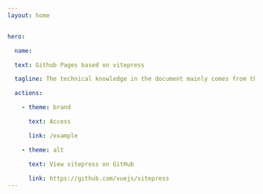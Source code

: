 ```yaml
---
layout: home


hero:

  name: 

  text: Github Pages based on vitepress

  tagline: The technical knowledge in the document mainly comes from the internet, thanks to them. Most of the content has been deployed and practiced.

  actions:

    - theme: brand

      text: Access

      link: /example

    - theme: alt

      text: View vitepress on GitHub

      link: https://github.com/vuejs/vitepress
---
```

